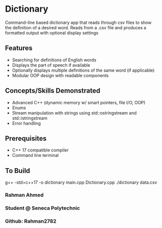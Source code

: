 # Dictionary

Command-line based dictionary app that reads through csv files to show the definition of a desired word.
Reads from a .csv file and produces a formatted output with optional display settings

## Features 

- Searching for definitions of English words
- Displays the part of speech if available
- Optionally displays multiple definitions of the same word (if applicable)
- Modular OOP design with readable components

## Concepts/Skills Demonstrated

- Advanced C++ (dynamic memory w/ smart pointers, file I/O, OOP)
- Enums
- Stream manipulation with strings using std::ostringstream and std::istringstream
- Error handling

## Prerequisites

- C++ 17 compatible compiler
- Command line terminal

## To Build

g++ -std=c++17 -o dictionary main.cpp Dictionary.cpp
./dictionary data.csv


### Rahman Ahmed
### Student @ Seneca Polytechnic
### Github: Rahman2782
